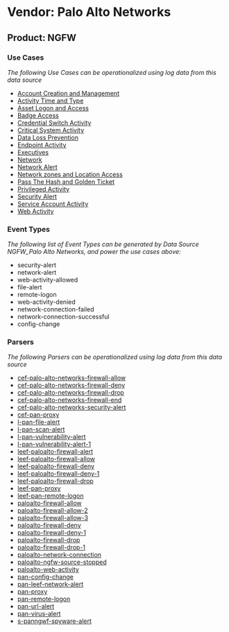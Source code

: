 Vendor: Palo Alto Networks
==========================
Product: NGFW
-------------

### Use Cases

_The following Use Cases can be operationalized using log data from this data source_

* [Account Creation and Management](../UseCases/usecase_account_creation_and_management.md)
* [Activity Time  and Type](../UseCases/usecase_activity_time__and_type.md)
* [Asset Logon and Access](../UseCases/usecase_asset_logon_and_access.md)
* [Badge Access](../UseCases/usecase_badge_access.md)
* [Credential Switch Activity](../UseCases/usecase_credential_switch_activity.md)
* [Critical System Activity](../UseCases/usecase_critical_system_activity.md)
* [Data Loss Prevention](../UseCases/usecase_data_loss_prevention.md)
* [Endpoint Activity](../UseCases/usecase_endpoint_activity.md)
* [Executives](../UseCases/usecase_executives.md)
* [Network](../UseCases/usecase_network.md)
* [Network Alert](../UseCases/usecase_network_alert.md)
* [Network zones and Location Access](../UseCases/usecase_network_zones_and_location_access.md)
* [Pass The Hash and Golden Ticket](../UseCases/usecase_pass_the_hash_and_golden_ticket.md)
* [Privileged Activity](../UseCases/usecase_privileged_activity.md)
* [Security Alert](../UseCases/usecase_security_alert.md)
* [Service Account Activity](../UseCases/usecase_service_account_activity.md)
* [Web Activity](../UseCases/usecase_web_activity.md)


### Event Types

_The following list of Event Types can be generated by Data Source NGFW_Palo Alto Networks, and power the use cases above:_

- security-alert
- network-alert
- web-activity-allowed
- file-alert
- remote-logon
- web-activity-denied
- network-connection-failed
- network-connection-successful
- config-change


### Parsers

_The following Parsers can be operationalized using log data from this data source_

* [cef-palo-alto-networks-firewall-allow](../Parsers/parserContent_cef-palo-alto-networks-firewall-allow.md)
* [cef-palo-alto-networks-firewall-deny](../Parsers/parserContent_cef-palo-alto-networks-firewall-deny.md)
* [cef-palo-alto-networks-firewall-drop](../Parsers/parserContent_cef-palo-alto-networks-firewall-drop.md)
* [cef-palo-alto-networks-firewall-end](../Parsers/parserContent_cef-palo-alto-networks-firewall-end.md)
* [cef-palo-alto-networks-security-alert](../Parsers/parserContent_cef-palo-alto-networks-security-alert.md)
* [cef-pan-proxy](../Parsers/parserContent_cef-pan-proxy.md)
* [l-pan-file-alert](../Parsers/parserContent_l-pan-file-alert.md)
* [l-pan-scan-alert](../Parsers/parserContent_l-pan-scan-alert.md)
* [l-pan-vulnerability-alert](../Parsers/parserContent_l-pan-vulnerability-alert.md)
* [l-pan-vulnerability-alert-1](../Parsers/parserContent_l-pan-vulnerability-alert-1.md)
* [leef-paloalto-firewall-alert](../Parsers/parserContent_leef-paloalto-firewall-alert.md)
* [leef-paloalto-firewall-allow](../Parsers/parserContent_leef-paloalto-firewall-allow.md)
* [leef-paloalto-firewall-deny](../Parsers/parserContent_leef-paloalto-firewall-deny.md)
* [leef-paloalto-firewall-deny-1](../Parsers/parserContent_leef-paloalto-firewall-deny-1.md)
* [leef-paloalto-firewall-drop](../Parsers/parserContent_leef-paloalto-firewall-drop.md)
* [leef-pan-proxy](../Parsers/parserContent_leef-pan-proxy.md)
* [leef-pan-remote-logon](../Parsers/parserContent_leef-pan-remote-logon.md)
* [paloalto-firewall-allow](../Parsers/parserContent_paloalto-firewall-allow.md)
* [paloalto-firewall-allow-2](../Parsers/parserContent_paloalto-firewall-allow-2.md)
* [paloalto-firewall-allow-3](../Parsers/parserContent_paloalto-firewall-allow-3.md)
* [paloalto-firewall-deny](../Parsers/parserContent_paloalto-firewall-deny.md)
* [paloalto-firewall-deny-1](../Parsers/parserContent_paloalto-firewall-deny-1.md)
* [paloalto-firewall-drop](../Parsers/parserContent_paloalto-firewall-drop.md)
* [paloalto-firewall-drop-1](../Parsers/parserContent_paloalto-firewall-drop-1.md)
* [paloalto-network-connection](../Parsers/parserContent_paloalto-network-connection.md)
* [paloalto-ngfw-source-stopped](../Parsers/parserContent_paloalto-ngfw-source-stopped.md)
* [paloalto-web-activity](../Parsers/parserContent_paloalto-web-activity.md)
* [pan-config-change](../Parsers/parserContent_pan-config-change.md)
* [pan-leef-network-alert](../Parsers/parserContent_pan-leef-network-alert.md)
* [pan-proxy](../Parsers/parserContent_pan-proxy.md)
* [pan-remote-logon](../Parsers/parserContent_pan-remote-logon.md)
* [pan-url-alert](../Parsers/parserContent_pan-url-alert.md)
* [pan-virus-alert](../Parsers/parserContent_pan-virus-alert.md)
* [s-panngwf-spyware-alert](../Parsers/parserContent_s-panngwf-spyware-alert.md)
